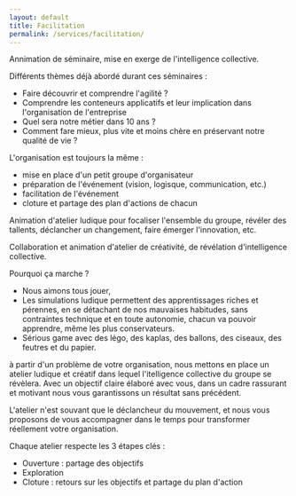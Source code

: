 ```yaml
---
layout: default
title: Facilitation
permalink: /services/facilitation/
---
```


Annimation de séminaire, mise en exerge de l'intelligence collective.

Différents thèmes déjà abordé durant ces séminaires :

- Faire découvrir et comprendre l'agilité ?
- Comprendre les conteneurs applicatifs et leur implication dans l'organisation de l'entreprise
- Quel sera notre métier dans 10 ans ?
- Comment fare mieux, plus vite et moins chère en préservant notre qualité de vie ?

L'organisation est toujours la même :

- mise en place d'un petit groupe d'organisateur
- préparation de l'événement (vision, logisque, communication, etc.)
- facilitation de l'événement
- cloture et partage des plan d'actions de chacun

Animation d'atelier ludique pour focaliser l'ensemble du groupe, révéler des tallents, déclancher un changement, faire émerger l'innovation, etc.

Collaboration et animation d'atelier de créativité, de révélation d'intelligence collective.

Pourquoi ça marche ?

- Nous aimons tous jouer,
- Les simulations ludique permettent des apprentissages riches et pérennes, en se détachant de nos mauvaises habitudes, sans contraintes technique et en toute autonomie, chacun va pouvoir apprendre, même les plus conservateurs.
- Sérious game avec des légo, des kaplas, des ballons, des ciseaux, des feutres et du papier.

à partir d'un problème de votre organisation, nous mettons en place un atelier ludique et créatif dans lequel l'itelligence collective du groupe se révèlera. Avec un objectif claire élaboré avec vous, dans un cadre rassurant et motivant nous vous garantissons un résultat sans précédent.

L'atelier n'est souvant que le déclancheur du mouvement, et nous vous proposons de vous accompagner dans le temps pour transformer réellement votre organisation.

Chaque atelier respecte les 3 étapes clés :

- Ouverture : partage des objectifs
- Exploration
- Cloture : retours sur les objectifs et partage du plan d'action

